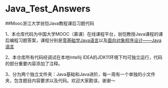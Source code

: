 # Java_Test_Answers
##Mooc浙江大学翁恺Java教程课后习题代码

1、本仓库代码为中国大学MOOC（慕课）在线课程平台，翁恺教授Java课程的课后编程习题答案，课程分别是[零基础学Java语言](https://www.icourse163.org/learn/ZJU-1001541001?tid=1206776255#/learn/announce)以及[面向对象程序设计——Java语言](https://www.icourse163.org/learn/ZJU-1001542001?tid=1207383215#/learn/announce)

2、本仓库所有代码经调试在本地Intellij IDEA的JDK11环境下均可独立运行，代码的部分重要内容添加了注释。

3、分为两个独立文件夹：Java基础和Java进阶，每一周有一个单独的小文件夹，包含题目内容要求以及代码。欢迎大家勘误，谢谢～
